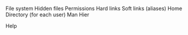 File system
Hidden files
Permissions
Hard links
Soft links (aliases)
Home Directory (for each user)
Man Hier


Help